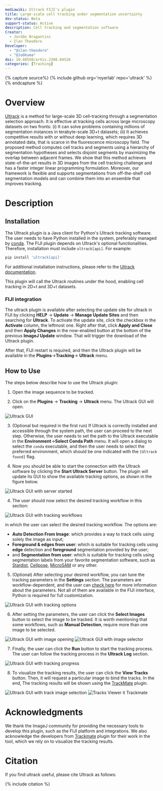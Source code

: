 ```yaml
---
mediawiki: Ultrack FIJI's plugin
title: Large-scale cell tracking under segmentation uncertainty
dev-status: Beta
support-status: Active
description: Cell tracking and segmentation software
Creator: 
  - Jordão Bragantini
  - Ilan Theodoro
Developer: 
  - "@ilan-theodoro"
  - "@JoOkuma"
doi: 10.48550/arXiv.2308.04526
categories: [Tracking]
---
```


{% capture source%}
{% include github org='royerlab' repo='ultrack' %}
{% endcapture %}

# Overview

[Ultrack](https://github.com/royerlab/ultrack) is a method for large-scale 3D cell-tracking through a segmentation selection approach.
It is effective at tracking cells across large microscopy datasets on two fronts: (i) It can solve
problems containing millions of segmentation instances in terabyte-scale 3D+t datasets; (ii) It achieves competitive 
results with or without deep learning, which requires 3D annotated data, that is scarce in the fluorescence microscopy 
field. The proposed method computes cell tracks and segments using a hierarchy of segmentation hypotheses and selects 
disjoint segments by maximizing the overlap between adjacent frames. We show that this method achieves state-of-the-art 
results in 3D images from the cell tracking challenge and has a faster integer linear programming formulation. Moreover, 
our framework is flexible and supports segmentations from off-the-shelf cell segmentation models and can combine them 
into an ensemble that improves tracking.

# Description

## Installation 

The Ultrack plugin is a Java client for Python's Ultrack tracking software. The user needs to have
Python installed in the system, preferably managed by [conda](https://conda.io/projects/conda/en/latest/index.html).
The FIJI plugin depends on Ultrack's optional functionalities.
Therefore, installation must include `ultrack[api]`.
For example:
```bash
pip install 'ultrack[api]'
```

For additional installation instructions, please refer to the [Ultrack documentation](https://github.com/royerlab/ultrack).

This plugin will call the Ultrack routines under the hood, enabling cell tracking in 2D+t and 3D+t datasets.

### FIJI integration

The ultrack plugin is available after selecting the update site for ultrack in FIJI by clicking **HELP** → **Update** 
→ **Manage Update Sites** and then searching for **Ultrack**. To activate the update site, click the checkbox in the
**Activate** column, the leftmost one. Right after that, click **Apply and Close** and then **Apply Changes** in the now-enabled
button at the bottom of the previous **ImageJ Update** window. That will trigger the download of the Ultrack
plugin.

After that, FIJI restart is required, and then the Ultrack plugin will be available in the **Plugins**→**Tracking**→
**Ultrack** menu.

## How to Use

The steps below describe how to use the Ultrack plugin:

1. Open the image sequence to be tracked.

2. Click on the **Plugins** → **Tracking** → **Ultrack** menu. The Ultrack GUI will open.

![Ultrack GUI](media/plugins/ultrack/00_init.png)

3. (Optional but required in the first run) If Ultrack is correctly installed and accessible through the system path, 
   the user can proceed to the next step. Otherwise, the user needs to set the path to the Ultrack executable in the 
   **Environment**→**Select Conda Path** menu. It will open a dialog to select the `conda` executable, and 
   then the user needs to select the preferred environment, which should be one indicated with the `[Ultrack found]` flag.

4. Now you should be able to start the connection with the Ultrack software by clicking the **Start Ultrack Server** 
   button. The plugin will update its GUI to show the available tracking options, as shown in the figure below.

![Ultrack GUI with server started](media/plugins/ultrack/01_gui.png)

4. The user should now select the desired tracking workflow in this section:
    
![Ultrack GUI with tracking workflows](media/plugins/ultrack/03_workflows.png)
    
in which the user can select the desired tracking workflow. The options are:
 - **Auto Detection From Image**: which provides a way to track cells using solely the image as input;
 - **Foreground & edges from user**: which is suitable for tracking cells using **edge** detection and **foreground** 
   segmentation provided by the user;
 - and **Segmentation from user**: which is suitable for tracking cells using segmentation labels from your favorite 
   segmentation software, such as [Stardist](https://github.com/stardist/stardist), 
   [Cellpose](https://github.com/MouseLand/cellpose), 
   [MicroSAM](https://github.com/computational-cell-analytics/micro-sam) or any other.

5. (Optional) After selecting your desired workflow, you can tune the tracking parameters in the **Settings** section. 
   The parameters are workflow-dependent, and the user can 
   [check here](https://github.com/royerlab/ultrack-dev/blob/main/ultrack/config/README.md) for more information about
   the parameters. Not all of them are available in the FIJI interface, Python is required for full customization.

![Ultrack GUI with tracking options](media/plugins/ultrack/02_options.png)

6. After setting the parameters, the user can click the **Select Images** button to select the image to be tracked. 
   It is worth mentioning that some workflows, such as **Manual Detection**, require more than one image to be selected.

![Ultrack GUI with image opening](media/plugins/ultrack/04_image_opening.png)
![Ultrack GUI with image selector](media/plugins/ultrack/05_image_selection.png)

7. Finally, the user can click the **Run** button to start the tracking process. The user can follow the tracking 
   process in the **Ultrack Log** section. 

![Ultrack GUI with tracking progress](media/plugins/ultrack/06_run.png)

8. To visualize the tracking results, the user can click the **View Tracks** button. Then, it will request a 
   particular image to bind the tracks. In the end, The tracking results will be shown using the 
   [TrackMate](https://imagej.net/plugins/trackmate/) plugin. 

![Ultrack GUI with track image selection](media/plugins/ultrack/07_open_tracks.png)
![Tracks Viewer it Trackmate](media/plugins/ultrack/08_trackmate.png)

# Acknowledgments

We thank the ImageJ community for providing the necessary tools to develop this plugin, such as 
the FIJI platform and integrations. We also acknowledge the developers from [Trackmate](https://imagej.net/plugins/trackmate/) plugin for their work 
in the tool, which we rely on to visualize the tracking results.

# Citation
If you find ultrack useful, please cite Ultrack as follows:

{% include citation %}
